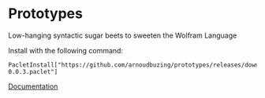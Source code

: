 # Prototypes

Low-hanging syntactic sugar beets to sweeten the Wolfram Language

Install with the following command:

```
PacletInstall["https://github.com/arnoudbuzing/prototypes/releases/download/v0.0.3/Prototypes-0.0.3.paclet"]
```

[Documentation](https://github.com/arnoudbuzing/prototypes/wiki)
